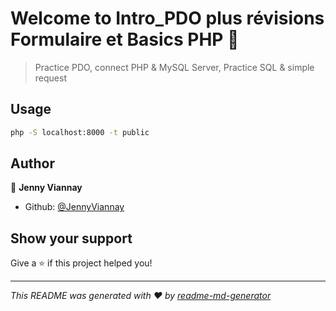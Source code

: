 # Welcome to Intro_PDO plus révisions Formulaire et Basics PHP 👋

> Practice PDO, connect PHP & MySQL Server, Practice SQL & simple request

## Usage

```sh
php -S localhost:8000 -t public
```

## Author

👤 **Jenny Viannay**

* Github: [@JennyViannay](https://github.com/JennyViannay)

## Show your support

Give a ⭐️ if this project helped you!


***
_This README was generated with ❤️ by [readme-md-generator](https://github.com/kefranabg/readme-md-generator)_